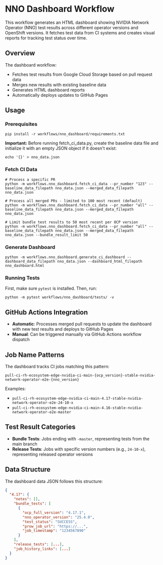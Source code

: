 # NNO Dashboard Workflow

This workflow generates an HTML dashboard showing NVIDIA Network Operator (NNO) test results across different operator versions and OpenShift versions. It fetches test data from CI systems and creates visual reports for tracking test status over time.

## Overview

The dashboard workflow:
- Fetches test results from Google Cloud Storage based on pull request data
- Merges new results with existing baseline data
- Generates HTML dashboard reports
- Automatically deploys updates to GitHub Pages

## Usage

### Prerequisites

```console
pip install -r workflows/nno_dashboard/requirements.txt
```

**Important:** Before running fetch_ci_data.py, create the baseline data file and initialize it with an empty JSON object if it doesn't exist:

```console
echo '{}' > nno_data.json
```

### Fetch CI Data

```console
# Process a specific PR
python -m workflows.nno_dashboard.fetch_ci_data --pr_number "123" --baseline_data_filepath nno_data.json --merged_data_filepath nno_data.json

# Process all merged PRs - limited to 100 most recent (default)
python -m workflows.nno_dashboard.fetch_ci_data --pr_number "all" --baseline_data_filepath nno_data.json --merged_data_filepath nno_data.json

# Limit bundle test results to 50 most recent per OCP version
python -m workflows.nno_dashboard.fetch_ci_data --pr_number "all" --baseline_data_filepath nno_data.json --merged_data_filepath nno_data.json --bundle_result_limit 50
```

### Generate Dashboard

```console
python -m workflows.nno_dashboard.generate_ci_dashboard --dashboard_data_filepath nno_data.json --dashboard_html_filepath nno_dashboard.html
```

### Running Tests

First, make sure `pytest` is installed. Then, run:

```console
python -m pytest workflows/nno_dashboard/tests/ -v
```

## GitHub Actions Integration

- **Automatic**: Processes merged pull requests to update the dashboard with new test results and deploys to GitHub Pages
- **Manual**: Can be triggered manually via GitHub Actions workflow dispatch

## Job Name Patterns

The dashboard tracks CI jobs matching this pattern:
```
pull-ci-rh-ecosystem-edge-nvidia-ci-main-{ocp_version}-stable-nvidia-network-operator-e2e-{nno_version}
```

Examples:
- `pull-ci-rh-ecosystem-edge-nvidia-ci-main-4.17-stable-nvidia-network-operator-e2e-24-10-x`
- `pull-ci-rh-ecosystem-edge-nvidia-ci-main-4.16-stable-nvidia-network-operator-e2e-master`

## Test Result Categories

- **Bundle Tests**: Jobs ending with `-master`, representing tests from the main branch
- **Release Tests**: Jobs with specific version numbers (e.g., `24-10-x`), representing released operator versions

## Data Structure

The dashboard data JSON follows this structure:

```json
{
  "4.17": {
    "notes": [],
    "bundle_tests": [
      {
        "ocp_full_version": "4.17.1",
        "nno_operator_version": "25.4.0",
        "test_status": "SUCCESS",
        "prow_job_url": "https://...",
        "job_timestamp": "1234567890"
      }
    ],
    "release_tests": [...],
    "job_history_links": [...]
  }
}
```

